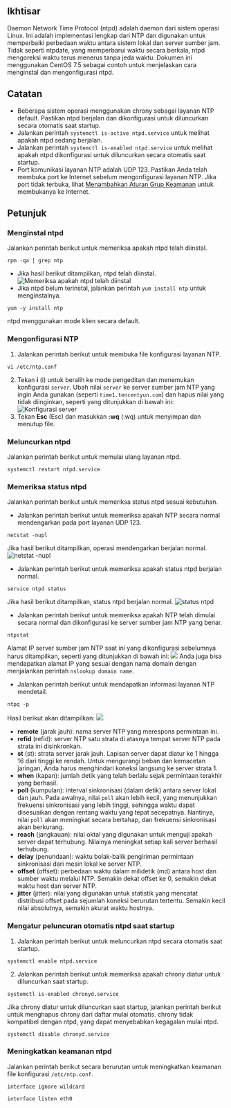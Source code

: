 ## Ikhtisar

Daemon Network Time Protocol (ntpd) adalah daemon dari sistem operasi Linux. Ini adalah implementasi lengkap dari NTP dan digunakan untuk memperbaiki perbedaan waktu antara sistem lokal dan server sumber jam. Tidak seperti ntpdate, yang memperbarui waktu secara berkala, ntpd mengoreksi waktu terus menerus tanpa jeda waktu. Dokumen ini menggunakan CentOS 7.5 sebagai contoh untuk menjelaskan cara menginstal dan mengonfigurasi ntpd.

## Catatan

- Beberapa sistem operasi menggunakan chrony sebagai layanan NTP default. Pastikan ntpd berjalan dan dikonfigurasi untuk diluncurkan secara otomatis saat startup.
 - Jalankan perintah `systemctl is-active ntpd.service` untuk melihat apakah ntpd sedang berjalan.
 - Jalankan perintah `systemctl is-enabled ntpd.service` untuk melihat apakah ntpd dikonfigurasi untuk diluncurkan secara otomatis saat startup.
- Port komunikasi layanan NTP adalah UDP 123. Pastikan Anda telah membuka port ke Internet sebelum mengonfigurasi layanan NTP.
Jika port tidak terbuka, lihat [Menambahkan Aturan Grup Keamanan](https://intl.cloud.tencent.com/document/product/213/34272) untuk membukanya ke Internet.

## Petunjuk

### Menginstal ntpd

Jalankan perintah berikut untuk memeriksa apakah ntpd telah diinstal.
```
rpm -qa | grep ntp
```
 - Jika hasil berikut ditampilkan, ntpd telah diinstal.
![Memeriksa apakah ntpd telah diinstal](https://main.qcloudimg.com/raw/34073904c49e80ab61da25559c7239e5.png)
 - Jika ntpd belum terinstal, jalankan perintah `yum install ntp` untuk menginstalnya. 
```
yum -y install ntp
```
ntpd menggunakan mode klien secara default.

### Mengonfigurasi NTP
1. Jalankan perintah berikut untuk membuka file konfigurasi layanan NTP.
```
vi /etc/ntp.conf
```
2. Tekan **i** (i) untuk beralih ke mode pengeditan dan menemukan konfigurasi `server`. Ubah nilai `server` ke server sumber jam NTP yang ingin Anda gunakan (seperti `time1.tencentyun.com`) dan hapus nilai yang tidak diinginkan, seperti yang ditunjukkan di bawah ini:
![Konfigurasi server](https://main.qcloudimg.com/raw/b21b559ce745ef5c765251a8ee514dca.png)
3. Tekan **Esc** (Esc) dan masukkan **:wq** (:wq) untuk menyimpan dan menutup file.

### Meluncurkan ntpd

Jalankan perintah berikut untuk memulai ulang layanan ntpd.
```
systemctl restart ntpd.service
```

### Memeriksa status ntpd

Jalankan perintah berikut untuk memeriksa status ntpd sesuai kebutuhan. 
- Jalankan perintah berikut untuk memeriksa apakah NTP secara normal mendengarkan pada port layanan UDP 123.
```
netstat -nupl
```
Jika hasil berikut ditampilkan, operasi mendengarkan berjalan normal.
![netstat -nupl](https://main.qcloudimg.com/raw/d7da764d05135959154920b81fa9f1e4.png)
- Jalankan perintah berikut untuk memeriksa apakah status ntpd berjalan normal.
```
service ntpd status
```
Jika hasil berikut ditampilkan, status ntpd berjalan normal.
![status ntpd](https://main.qcloudimg.com/raw/321e56d0f7797f382d9f6903c0315f96.png)
- Jalankan perintah berikut untuk memeriksa apakah NTP telah dimulai secara normal dan dikonfigurasi ke server sumber jam NTP yang benar.
```
ntpstat
```
Alamat IP server sumber jam NTP saat ini yang dikonfigurasi sebelumnya harus ditampilkan, seperti yang ditunjukkan di bawah ini:
![](https://main.qcloudimg.com/raw/a99f5da438bafb1d148e9b033f48afad.png)
Anda juga bisa mendapatkan alamat IP yang sesuai dengan nama domain dengan menjalankan perintah `nslookup domain name`.
- Jalankan perintah berikut untuk mendapatkan informasi layanan NTP mendetail.
```
ntpq -p
```
Hasil berikut akan ditampilkan:
![](https://main.qcloudimg.com/raw/ca9ef4caf98b49ed2c9110198a66e7c3.png)
 - **remote** (jarak jauh): nama server NTP yang merespons permintaan ini.
 - **refid** (refid): server NTP satu strata di atasnya tempat server NTP pada strata ini disinkronkan.
 - **st** (st): strata server jarak jauh. Lapisan server dapat diatur ke 1 hingga 16 dari tinggi ke rendah. Untuk mengurangi beban dan kemacetan jaringan, Anda harus menghindari koneksi langsung ke server strata 1.
 - **when** (kapan): jumlah detik yang telah berlalu sejak permintaan terakhir yang berhasil.
 - **poll** (kumpulan): interval sinkronisasi (dalam detik) antara server lokal dan jauh. Pada awalnya, nilai `poll` akan lebih kecil, yang menunjukkan frekuensi sinkronisasi yang lebih tinggi, sehingga waktu dapat disesuaikan dengan rentang waktu yang tepat secepatnya. Nantinya, nilai `poll` akan meningkat secara bertahap, dan frekuensi sinkronisasi akan berkurang.
 - **reach** (jangkauan): nilai oktal yang digunakan untuk menguji apakah server dapat terhubung. Nilainya meningkat setiap kali server berhasil terhubung.
 - **delay** (penundaan): waktu bolak-balik pengiriman permintaan sinkronisasi dari mesin lokal ke server NTP.
 - **offset** (offset): perbedaan waktu dalam milidetik (md) antara host dan sumber waktu melalui NTP. Semakin dekat offset ke 0, semakin dekat waktu host dan server NTP.
 - **jitter** (jitter): nilai yang digunakan untuk statistik yang mencatat distribusi offset pada sejumlah koneksi berurutan tertentu. Semakin kecil nilai absolutnya, semakin akurat waktu hostnya.

### Mengatur peluncuran otomatis ntpd saat startup

1. Jalankan perintah berikut untuk meluncurkan ntpd secara otomatis saat startup.
```
systemctl enable ntpd.service
```
2. Jalankan perintah berikut untuk memeriksa apakah chrony diatur untuk diluncurkan saat startup.
```
systemctl is-enabled chronyd.service
```
Jika chrony diatur untuk diluncurkan saat startup, jalankan perintah berikut untuk menghapus chrony dari daftar mulai otomatis.
chrony tidak kompatibel dengan ntpd, yang dapat menyebabkan kegagalan mulai ntpd.
```
systemctl disable chronyd.service
```

### Meningkatkan keamanan ntpd

Jalankan perintah berikut secara berurutan untuk meningkatkan keamanan file konfigurasi `/etc/ntp.conf`.
```
interface ignore wildcard
```
```
interface listen eth0
```
